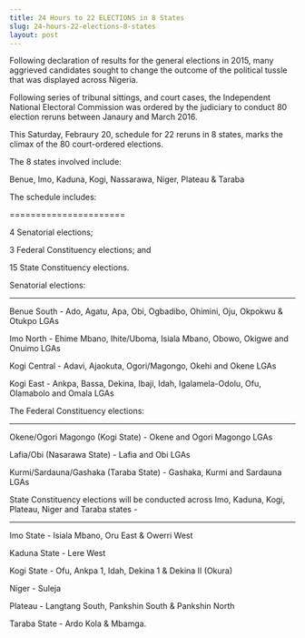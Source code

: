 ```yaml
---
title: 24 Hours to 22 ELECTIONS in 8 States
slug: 24-hours-22-elections-8-states
layout: post
---
```


Following declaration of results for the  general elections in 2015, many aggrieved candidates sought to change the outcome of the political tussle that was displayed across Nigeria.

Following series of tribunal sittings, and court cases, the Independent National Electoral Commission was ordered by the judiciary to conduct 80 election reruns between Janaury and March 2016.

This Saturday, Febraury 20, schedule for 22 reruns in 8 states, marks the  climax of the 80 court-ordered elections.

The 8 states involved include:

Benue, Imo, Kaduna, Kogi, Nassarawa, Niger, Plateau & Taraba 

The schedule includes:

======================

4 Senatorial elections;

3 Federal Constituency elections; and

15 State Constituency elections.

Senatorial elections:

-------------------------------------------

Benue South - Ado, Agatu, Apa, Obi, Ogbadibo, Ohimini, Oju, Okpokwu & Otukpo LGAs

Imo North - Ehime Mbano, Ihite/Uboma, Isiala Mbano, Obowo, Okigwe and Onuimo LGAs

Kogi Central - Adavi, Ajaokuta, Ogori/Magongo, Okehi and Okene LGAs

Kogi East - Ankpa, Bassa, Dekina, Ibaji, Idah, Igalamela-Odolu, Ofu, Olamabolo and Omala LGAs

The Federal Constituency elections:

-----------------------------------------------------------------------

Okene/Ogori Magongo (Kogi State) - Okene and Ogori Magongo LGAs

Lafia/Obi (Nasarawa State) - Lafia and Obi LGAs

Kurmi/Sardauna/Gashaka (Taraba State) - Gashaka, Kurmi and Sardauna LGAs

State Constituency elections will be conducted across Imo, Kaduna, Kogi, Plateau, Niger and Taraba states -

----------------------------------------------------------------------------------------------------------- 

Imo State - Isiala Mbano, Oru East & Owerri West

Kaduna State - Lere West

Kogi State - Ofu, Ankpa 1, Idah, Dekina 1 & Dekina II (Okura)

Niger - Suleja

Plateau - Langtang South, Pankshin South & Pankshin North

Taraba State - Ardo Kola & Mbamga.
